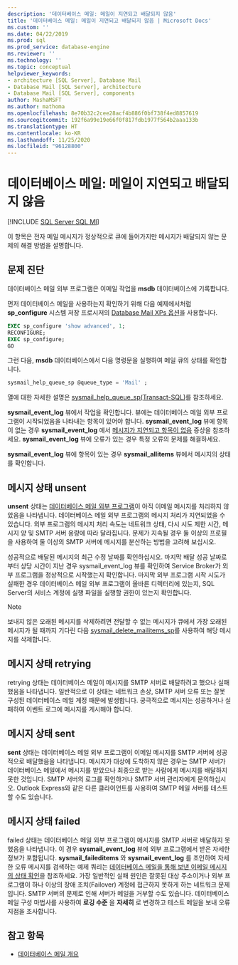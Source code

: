 ```yaml
---
description: '데이터베이스 메일: 메일이 지연되고 배달되지 않음'
title: '데이터베이스 메일: 메일이 지연되고 배달되지 않음 | Microsoft Docs'
ms.custom: ''
ms.date: 04/22/2019
ms.prod: sql
ms.prod_service: database-engine
ms.reviewer: ''
ms.technology: ''
ms.topic: conceptual
helpviewer_keywords:
- architecture [SQL Server], Database Mail
- Database Mail [SQL Server], architecture
- Database Mail [SQL Server], components
author: MashaMSFT
ms.author: mathoma
ms.openlocfilehash: 8e70b32c2cee28acf4b886f0bf738f4ed8857619
ms.sourcegitcommit: 192f6a99e19e66f0f817fdb1977f564b2aaa133b
ms.translationtype: HT
ms.contentlocale: ko-KR
ms.lasthandoff: 11/25/2020
ms.locfileid: "96128800"
---
```

# <a name="database-mail-mail-queued-not-delivered"></a>데이터베이스 메일: 메일이 지연되고 배달되지 않음 
[!INCLUDE [SQL Server SQL MI](../../includes/applies-to-version/sql-asdbmi.md)]

이 항목은 전자 메일 메시지가 정상적으로 큐에 들어가지만 메시지가 배달되지 않는 문제의 해결 방법을 설명합니다.

## <a name="diagnose-the-problem"></a>문제 진단 

데이터베이스 메일 외부 프로그램은 이메일 작업을 **msdb** 데이터베이스에 기록합니다.

먼저 데이터베이스 메일을 사용하는지 확인하기 위해 다음 예제에서처럼 **sp_configure** 시스템 저장 프로시저의 [Database Mail XPs 옵션](../../database-engine/configure-windows/database-mail-xps-server-configuration-option.md)을 사용합니다.

```sql 
EXEC sp_configure 'show advanced', 1;  
RECONFIGURE; 
EXEC sp_configure; 
GO
```

그런 다음, **msdb** 데이터베이스에서 다음 명령문을 실행하여 메일 큐의 상태를 확인합니다.

```sql
sysmail_help_queue_sp @queue_type = 'Mail' ;
```

열에 대한 자세한 설명은 [sysmail_help_queue_sp(Transact-SQL)](../system-stored-procedures/sysmail-help-queue-sp-transact-sql.md#result-set)를 참조하세요.

**sysmail_event_log** 뷰에서 작업을 확인합니다. 뷰에는 데이터베이스 메일 외부 프로그램이 시작되었음을 나타내는 항목이 있어야 합니다. **sysmail_event_log** 뷰에 항목이 없는 경우 **sysmail_event_log** 에서 [메시지가 지연되고 항목이 없음](database-mail-common-errors.md#database-mail-queued-no-entries-in-sysmail_event_log-or-windows-application-event-log) 증상을 참조하세요. **sysmail_event_log** 뷰에 오류가 있는 경우 특정 오류의 문제를 해결하세요.

**sysmail_event_log** 뷰에 항목이 있는 경우 **sysmail_allitems** 뷰에서 메시지의 상태를 확인합니다.

## <a name="message-status-unsent"></a>메시지 상태 unsent 

**unsent** 상태는 [데이터베이스 메일 외부 프로그램](database-mail-external-program.md)이 아직 이메일 메시지를 처리하지 않았음을 나타냅니다. 데이터베이스 메일 외부 프로그램의 메시지 처리가 지연되었을 수 있습니다. 외부 프로그램의 메시지 처리 속도는 네트워크 상태, 다시 시도 제한 시간, 메시지 양 및 SMTP 서버 용량에 따라 달라집니다. 문제가 지속될 경우 둘 이상의 프로필을 사용하여 둘 이상의 SMTP 서버에 메시지를 분산하는 방법을 고려해 보십시오.

성공적으로 배달된 메시지의 최근 수정 날짜를 확인하십시오. 마지막 배달 성공 날짜로부터 상당 시간이 지난 경우 sysmail_event_log 뷰를 확인하여 Service Broker가 외부 프로그램을 정상적으로 시작했는지 확인합니다. 마지막 외부 프로그램 시작 시도가 실패한 경우 데이터베이스 메일 외부 프로그램이 올바른 디렉터리에 있는지, SQL Server의 서비스 계정에 실행 파일을 실행할 권한이 있는지 확인합니다.

   > [!NOTE]
   > 보내지 않은 오래된 메시지를 삭제하려면 전달할 수 없는 메시지가 큐에서 가장 오래된 메시지가 될 때까지 기다린 다음 [sysmail_delete_mailitems_sp](../system-stored-procedures/sysmail-delete-mailitems-sp-transact-sql.md)를 사용하여 해당 메시지를 삭제합니다.

## <a name="message-status-retrying"></a>메시지 상태 retrying

retrying 상태는 데이터베이스 메일이 메시지를 SMTP 서버로 배달하려고 했으나 실패했음을 나타냅니다. 일반적으로 이 상태는 네트워크 손상, SMTP 서버 오류 또는 잘못 구성된 데이터베이스 메일 계정 때문에 발생합니다. 궁극적으로 메시지는 성공하거나 실패하여 이벤트 로그에 메시지를 게시해야 합니다.

## <a name="message-status-sent"></a>메시지 상태 sent

**sent** 상태는 데이터베이스 메일 외부 프로그램이 이메일 메시지를 SMTP 서버에 성공적으로 배달했음을 나타냅니다. 메시지가 대상에 도착하지 않은 경우는 SMTP 서버가 데이터베이스 메일에서 메시지를 받았으나 최종으로 받는 사람에게 메시지를 배달하지 못한 것입니다. SMTP 서버의 로그를 확인하거나 SMTP 서버 관리자에게 문의하십시오. Outlook Express와 같은 다른 클라이언트를 사용하여 SMTP 메일 서버를 테스트할 수도 있습니다.

## <a name="message-status-failed"></a>메시지 상태 failed

failed 상태는 데이터베이스 메일 외부 프로그램이 메시지를 SMTP 서버로 배달하지 못했음을 나타냅니다. 이 경우 **sysmail_event_log** 뷰에 외부 프로그램에서 받은 자세한 정보가 포함됩니다. **sysmail_faileditems** 와 **sysmail_event_log** 를 조인하여 자세한 오류 메시지를 검색하는 예제 쿼리는 [데이터베이스 메일을 통해 보낸 이메일 메시지의 상태 확인](check-the-status-of-e-mail-messages-sent-with-database-mail.md)을 참조하세요. 가장 일반적인 실패 원인은 잘못된 대상 주소이거나 외부 프로그램이 하나 이상의 장애 조치(Failover) 계정에 접근하지 못하게 하는 네트워크 문제입니다. SMTP 서버의 문제로 인해 서버가 메일을 거부할 수도 있습니다. 데이터베이스 메일 구성 마법사를 사용하여 **로깅 수준** 을 **자세히** 로 변경하고 테스트 메일을 보내 오류 지점을 조사합니다.



##  <a name="see-also"></a><a name="RelatedContent"></a> 참고 항목
  
-  [데이터베이스 메일 개요](database-mail.md)

  
  
